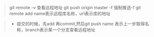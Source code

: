 > git remote -v 查看远程地址
> git push origin master -f 强制推送-f
> git remote add <name> <url> name表示远程库名称，url表示库的地址

> *  提交的时候，先add 再commit,然后git push <name><branch>name 表示上一步取得名称，branch表示某一个分支查看远程地址